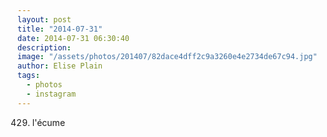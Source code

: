 ```yaml
---
layout: post
title: "2014-07-31"
date: 2014-07-31 06:30:40
description: 
image: "/assets/photos/201407/82dace4dff2c9a3260e4e2734de67c94.jpg"
author: Elise Plain
tags: 
  - photos
  - instagram
---
```


429. l&#39;écume
<p></p>
